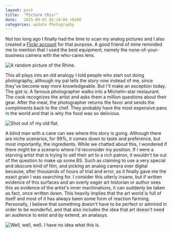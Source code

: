 ```yaml
---
layout: post
title:  "Picture this!"
date:   2025-09-02 02:10:04 +0200
categories: update Photography
---
```


Not too long ago I finally had the time to scan my analog pictures and I also created a [Flickr account](https://www.flickr.com/photos/203446414@N06/) for that purpose. A good friend of mine reminded me to mention that I used the best equipment, namely the none-of-your-business camera with the who-cares lens.

![A random picture of the Rhine.](https://live.staticflickr.com/65535/54753431580_b47fe7c45c_b.jpg)

This all plays into an old analogy I told people who start out doing photography, although my pal tells the story now instead of me, since they've become way more knowledgeable. But I'll make an exception today. The gist is: A famous photographer walks into a Michelin-star restaurant. The cook recognizes the artist and asks them a million questions about their gear. After the meal, the photographer returns the favor and sends the compliments back to the chef. They probably have the most expensive pans in the world and that is why the food was so delicious.

![Shot out of my old flat.](https://live.staticflickr.com/65535/54753080721_7acebe47f1_b.jpg)

A blind man with a cane can see where this story is going. Although there are niche scenarios, for 99%, it comes down to taste and preference, but most importantly, the ingredients. While we chatted about this, I wondered if there might be a scenario where I'd reconsider my position. If I were a starving artist that is trying to sell their art to a rich patron, it wouldn't be out of the question to make up some BS. Such as claiming to use a very special and obscure kind of film, and picking an analog camera over digital because, after thousands of hours of trial and error, as it finally gave me the exact grain I was searching for.
I consider this utterly insane, but if written evidence of this surfaces and an overly eager art historian or author sees this as evidence of the artist's inner machinations, it can suddenly be taken as fact, once written down. This heavily implies that the art world is full of itself and most of it has always been some form of reaction farming. Personally, I believe that something doesn't have to be perfect or admired in order to be wonderful, and that also includes the idea that art doesn't need an audience to exist and by extend, an analasys.

![Well, well, well. I have no idea what this is.](https://live.staticflickr.com/65535/54753293569_1c8b801ec5_b.jpg)